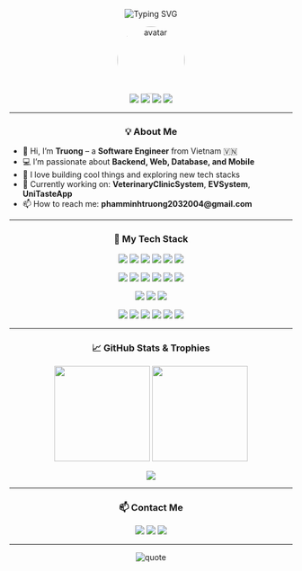 <!-- Banner -->
<p align="center">
  <img src="https://readme-typing-svg.herokuapp.com?font=Fira+Code&duration=2500&pause=1000&color=FAAE42&background=FFFFFF00&center=true&vCenter=true&multiline=true&width=800&height=70&lines=Hi+%F0%9F%91%8B%2C+I%E2%80%99m+<YOUR_NAME>!;Passionate+about+Code+%F0%9F%92%BB+and+Learning+New+Things!;Welcome+to+my+GitHub+Profile!+%F0%9F%8C%9F" alt="Typing SVG" />
</p>

<!-- Avatar + Social icons -->
<p align="center">
  <img src="https://jbagy.me/wp-content/uploads/2025/03/Hinh-anh-avatar-shin-cau-be-but-chi-cute-7.jpg" alt="avatar" width="120" style="border-radius:50%;"/><br>
  <a href="mailto:phamminhtruong2032004@gmail.com"><img src="https://img.shields.io/badge/Email-FAAE42?style=flat-square&logo=gmail&logoColor=white"/></a>
  <a href="https://facebook.com/mtrg234"><img src="https://img.shields.io/badge/Facebook-1877F2?style=flat-square&logo=facebook&logoColor=white"/></a>
  <a href="https://linkedin.com/in/<YOUR_LINKEDIN>"><img src="https://img.shields.io/badge/LinkedIn-0A66C2?style=flat-square&logo=linkedin&logoColor=white"/></a>
  <a href="https://github.com/truongpm234"><img src="https://img.shields.io/badge/GitHub-333?style=flat-square&logo=github&logoColor=white"/></a>
</p>

---

<h3 align="center">💡 About Me</h3>
<ul>
  <li>🌱 Hi, I’m <b>Truong</b> – a <b>Software Engineer</b> from Vietnam 🇻🇳</li>
  <li>💻 I’m passionate about <b>Backend, Web, Database, and Mobile</b></li>
  <li>🚀 I love building cool things and exploring new tech stacks</li>
  <li>🎯 Currently working on: <b>VeterinaryClinicSystem</b>, <b>EVSystem</b>, <b>UniTasteApp</b></li>
  <li>📫 How to reach me: <b>phamminhtruong2032004@gmail.com</b></li>
</ul>

---

<h3 align="center">🚀 My Tech Stack</h3>
<p align="center">
  <!-- Programming languages -->
  <img src="https://img.shields.io/badge/C%23-239120?style=for-the-badge&logo=c-sharp&logoColor=white"/>
  <img src="https://img.shields.io/badge/Java-007396?style=for-the-badge&logo=java&logoColor=white"/>
  <img src="https://img.shields.io/badge/SQL-003B57?style=for-the-badge&logo=sql&logoColor=white"/>
  <img src="https://img.shields.io/badge/JavaScript-F7DF1E?style=for-the-badge&logo=javascript&logoColor=black"/>
  <img src="https://img.shields.io/badge/HTML-E34F26?style=for-the-badge&logo=html5&logoColor=white"/>
  <img src="https://img.shields.io/badge/CSS-1572B6?style=for-the-badge&logo=css3&logoColor=white"/>
</p>
<p align="center">
  <!-- Frameworks -->
  <img src="https://img.shields.io/badge/.NET-512BD4?style=for-the-badge&logo=dotnet&logoColor=white"/>
  <img src="https://img.shields.io/badge/ASP.NET-5C2D91?style=for-the-badge&logo=dotnet&logoColor=white"/>
  <img src="https://img.shields.io/badge/Entity%20Framework-68217A?style=for-the-badge&logo=entity-framework&logoColor=white"/>
  <img src="https://img.shields.io/badge/Spring%20Boot-6DB33F?style=for-the-badge&logo=spring-boot&logoColor=white"/>
  <img src="https://img.shields.io/badge/Razor%20Pages-purple?style=for-the-badge"/>
  <img src="https://img.shields.io/badge/Unity-000000?style=for-the-badge&logo=unity&logoColor=white"/>
</p>
<p align="center">
  <!-- Databases -->
  <img src="https://img.shields.io/badge/Microsoft%20SQL%20Server-CC2927?style=for-the-badge&logo=microsoft-sql-server&logoColor=white"/>
  <img src="https://img.shields.io/badge/PostgreSQL-4169E1?style=for-the-badge&logo=postgresql&logoColor=white"/>
  <img src="https://img.shields.io/badge/MySQL-4479A1?style=for-the-badge&logo=mysql&logoColor=white"/>
</p>
<p align="center">
  <!-- Tools -->
  <img src="https://img.shields.io/badge/Visual%20Studio-5C2D91?style=for-the-badge&logo=visual-studio&logoColor=white"/>
  <img src="https://img.shields.io/badge/VS%20Code-007ACC?style=for-the-badge&logo=visual-studio-code&logoColor=white"/>
  <img src="https://img.shields.io/badge/Git-F05032?style=for-the-badge&logo=git&logoColor=white"/>
  <img src="https://img.shields.io/badge/GitHub-181717?style=for-the-badge&logo=github&logoColor=white"/>
  <img src="https://img.shields.io/badge/Docker-2496ED?style=for-the-badge&logo=docker&logoColor=white"/>
  <img src="https://img.shields.io/badge/Postman-FF6C37?style=for-the-badge&logo=postman&logoColor=white"/>
</p>

---

<h3 align="center">📈 GitHub Stats & Trophies</h3>
<p align="center">
  <img src="https://github-readme-stats.vercel.app/api?username=<YOUR_USERNAME>&show_icons=true&theme=radical" height="170"/>
  <img src="https://github-readme-streak-stats.herokuapp.com/?user=<YOUR_USERNAME>&theme=radical" height="170"/>
</p>
<p align="center">
  <img src="https://github-profile-trophy.vercel.app/?username=<YOUR_USERNAME>&theme=radical&column=7"/>
</p>

---

<h3 align="center">📫 Contact Me</h3>
<p align="center">
  <a href="mailto:phamminhtruong2032004@gmail.com"><img src="https://img.shields.io/badge/Gmail-FAAE42?style=for-the-badge&logo=gmail&logoColor=white"/></a>
  <a href="https://facebook.com/mtrg234"><img src="https://img.shields.io/badge/Facebook-1877F2?style=for-the-badge&logo=facebook&logoColor=white"/></a>
  <a href="https://linkedin.com/in/phạm-minh-trường-593085303"><img src="https://img.shields.io/badge/LinkedIn-0A66C2?style=for-the-badge&logo=linkedin&logoColor=white"/></a>
</p>

---

<p align="center">
  <img src="https://quotes-github-readme.vercel.app/api?type=horizontal&theme=radical" alt="quote" />
</p>

<!-- Ẩn phần dưới nếu bạn không thích nhiều stats quá -->
<!--
## 🧑‍💻 Latest Projects

- [VeterinaryClinicSystem](https://github.com/truongpm234/VeterinaryClinicSystem) - Multi-role clinic management system.
- [EVSystem](https://github.com/truongpm234/EVSystem) - EV Service Center maintenance platform.
- [UniTasteApp](https://github.com/truongpm234/UniTasteApp) - F&B social review and AI recommendation.
-->

<!-- END -->
